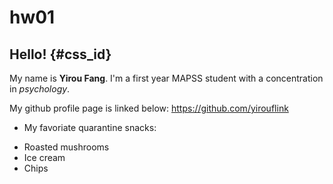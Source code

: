 # hw01

## Hello! {#css_id}

My name is **Yirou Fang**. 
I'm a first year MAPSS student with a concentration in *psychology*.

My github profile page is linked below:
<https://github.com/yirouf>[link](https://github.com/yirouf)

* My favoriate quarantine snacks:
+ Roasted mushrooms 
+ Ice cream
+ Chips